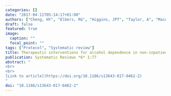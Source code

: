 ```yaml
---
categories: []
date: "2017-04-11T05:14:17+01:00"
authors: ["Cheng, HY", "Elbers, RG", "Higgins, JPT", "Taylor, A", "MacArthur, GJ", "**McGuinness, LA**", " Dawson, S", "López-López, JA", "Cowlishaw, S", "Hickman, M", "Kessler, D"]
draft: false
featured: true
image:
  caption: ""
  focal_point: ""
tags: ["Protocol", "Systematic review"]
title: Therapeutic interventions for alcohol dependence in non-inpatient settings; a systematic review and network meta-analysis (protocol)
publication: Systematic Reviews *6* 1:77
abstract: "
<br>
<br>
[Link to article](https://doi.org/10.1186/s13643-017-0462-2)
"
doi: "10.1186/s13643-017-0462-2"
---
```

